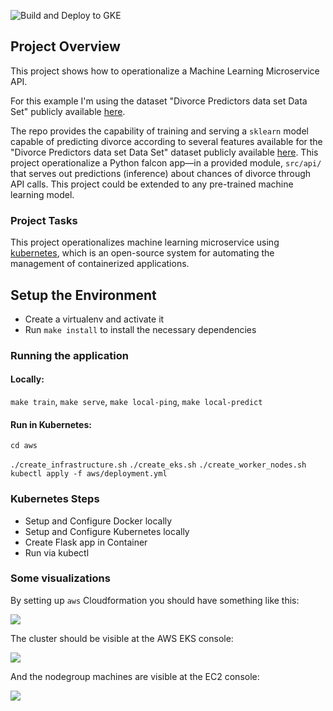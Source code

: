 ![Build and Deploy to GKE](https://github.com/ricoms/ml-api-template/workflows/Build%20and%20Deploy%20to%20GKE/badge.svg)

## Project Overview

This project shows how to operationalize a Machine Learning Microservice API.

For this example I'm using the dataset "Divorce Predictors data set Data Set" publicly available [here](https://archive.ics.uci.edu/ml/datasets/Divorce+Predictors+data+set).

The repo provides the capability of training and serving a `sklearn` model capable of predicting divorce according to several features available for the "Divorce Predictors data set Data Set" dataset publicly available [here](https://archive.ics.uci.edu/ml/datasets/Divorce+Predictors+data+set). This project operationalize a Python falcon app—in a provided module, `src/api/` that serves out predictions (inference) about chances of divorce through API calls. This project could be extended to any pre-trained machine learning model.

### Project Tasks

This project operationalizes machine learning microservice using [kubernetes](https://kubernetes.io/), which is an open-source system for automating the management of containerized applications.

## Setup the Environment

* Create a virtualenv and activate it
* Run `make install` to install the necessary dependencies


### Running the application

#### Locally:

`make train`, `make serve`, `make local-ping`, `make local-predict`

#### Run in Kubernetes:

`cd aws`

`./create_infrastructure.sh`
`./create_eks.sh`
`./create_worker_nodes.sh`
`kubectl apply -f aws/deployment.yml`
### Kubernetes Steps

* Setup and Configure Docker locally
* Setup and Configure Kubernetes locally
* Create Flask app in Container
* Run via kubectl

### Some visualizations

By setting up `aws` Cloudformation you should have something like this:

![](https://github.com/ricoms/ml-api-template/blob/master/static/cloudformation.png)

The cluster should be visible at the AWS EKS console:

![](https://github.com/ricoms/ml-api-template/blob/master/static/eks-cluster.png)

And the nodegroup machines are visible at the EC2 console:

![](https://github.com/ricoms/ml-api-template/blob/master/static/ec2.png)
